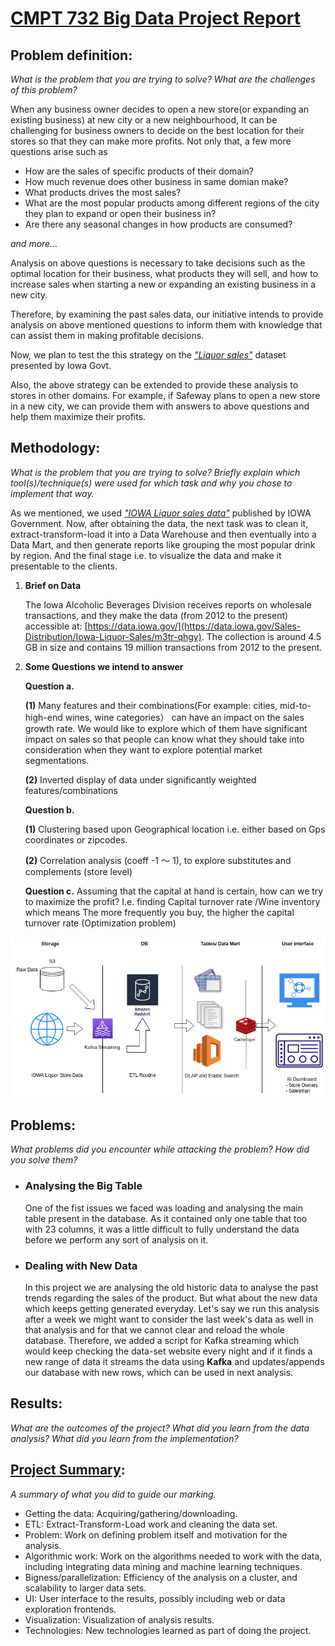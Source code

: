 # <u> CMPT 732 Big Data Project Report</u>

## Problem definition: 
*What is the problem that you are trying to solve? What are the challenges of this problem?*


When any business owner decides to open a new store(or expanding an existing business) at new city or a new neighbourhood, It can be challenging for business owners to decide on the best location for their stores so that they can make more profits.
Not only that, a few more questions arise such as

- How are the sales of specific products of their domain?
- How much revenue does other business in same domian make?
- What products drives the most sales?
- What are the most popular products among different regions of the city they plan to expand or open their business in?
- Are there any seasonal changes in how products are consumed? 

*and more...*

Analysis on above questions is necessary to take decisions such as the optimal location for their business,  what products they will sell, and how to increase sales when starting a new or
expanding an existing business in a new city.


Therefore, by examining the past sales data, our
initiative intends to provide analysis on above mentioned questions to inform them with knowledge that can assist them in making profitable decisions.

Now, we plan to test the this strategy on the *["Liquor sales"](https://data.iowa.gov/Sales-Distribution/Iowa-Liquor-Sales/m3tr-qhgy)* dataset presented by Iowa Govt. 

Also, the above strategy can be extended to provide these analysis to stores in other domains.
For example, if Safeway plans to open a new store in a new city, we can provide them with answers to above questions and help them maximize their profits.


## Methodology: 
*What is the problem that you are trying to solve? Briefly explain which tool(s)/technique(s) were used for which task and why you chose to implement that way.*

As we mentioned, we used *["IOWA Liquor sales data"](https://data.iowa.gov/Sales-Distribution/Iowa-Liquor-Sales/m3tr-qhgy)* published by IOWA Government.
Now, after obtaining the data, the next task was to clean it, extract-transform-load it into a Data Warehouse and then eventually into a Data Mart, and then generate reports like grouping the most popular drink by region. And the final stage i.e. to visualize the data and make it presentable to the clients.

 1. **Brief on Data**

    The Iowa Alcoholic Beverages Division receives reports on wholesale transactions, and they make the data (from 2012 to the present) accessible at: [https://data.iowa.gov/](https://data.iowa.gov/Sales-Distribution/Iowa-Liquor-Sales/m3tr-qhgy).
The collection is around 4.5 GB in size and contains 19 million transactions from 2012 to the present. 

2. **Some Questions we intend to answer**

    **Question a.** 
    
    **(1)** Many features and their combinations(For example: cities, mid-to-high-end wines, wine categories） can have an impact on the sales growth rate. We would like to explore which of them have significant impact on sales so that people can know what they should take into consideration when they want to explore potential market segmentations.

    **(2)** Inverted display of data under significantly weighted features/combinations

    **Question b.** 

    **(1)** Clustering based upon Geographical location i.e. either based on Gps coordinates or zipcodes.

    **(2)** Correlation analysis (coeff -1 ～ 1), to explore substitutes and complements (store level)

    **Question c.**
     Assuming that the capital at hand is certain, how can we try to maximize the profit? I.e.  finding Capital turnover rate /Wine inventory which means The more frequently you buy, the higher the capital turnover rate (Optimization problem)


![Alt text](./project_design.png)


## Problems: 
*What problems did you encounter while attacking the problem? How did you solve them?*

- ### Analysing the Big Table
    One of the fist issues we faced was loading and analysing the main table present in the database. As it contained only one table that too with 23 columns, it was a little difficult to fully understand the data before we perform any sort of analysis on it.

- ### Dealing with New Data
   In this project we are analysing the old historic data to analyse the past trends regarding the sales of the product. But what about the new data which keeps getting generated everyday. Let's say we run this analysis after a week we might want to consider the last week's data as well in that analysis and for that we cannot clear and reload the whole database. Therefore, we added a script for Kafka streaming which would keep checking the data-set website every night and if it finds a new range of data it streams the data using **Kafka** and updates/appends our database with new rows, which can be used in next analysis.


## Results: 
*What are the outcomes of the project? What did you learn from the data analysis? What did you learn from the implementation?*


## [Project Summary](https://coursys.sfu.ca/2022fa-cmpt-732-g1/pages/ProjectSummary): 
*A summary of what you did to guide our marking.*


- Getting the data: Acquiring/gathering/downloading.
- ETL: Extract-Transform-Load work and cleaning the data set.
- Problem: Work on defining problem itself and motivation for the analysis.
- Algorithmic work: Work on the algorithms needed to work with the data, including integrating data mining and machine learning techniques.
- Bigness/parallelization: Efficiency of the analysis on a cluster, and scalability to larger data sets.
-  UI: User interface to the results, possibly including web or data exploration frontends.
- Visualization: Visualization of analysis results.
- Technologies: New technologies learned as part of doing the project. 

